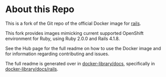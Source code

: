 # About this Repo

This is a fork of the Git repo of the official Docker image for [rails](https://registry.hub.docker.com/_/rails/).

This fork provides images mimicking current supported OpenShift environment for Ruby, using Ruby 2.0.0 and Rails 4.1.8.

See the Hub page for the full readme on how to use the Docker image and for information
regarding contributing and issues.

The full readme is generated over in [docker-library/docs](https://github.com/docker-library/docs),
specifically in [docker-library/docs/rails](https://github.com/docker-library/docs/tree/master/rails).
